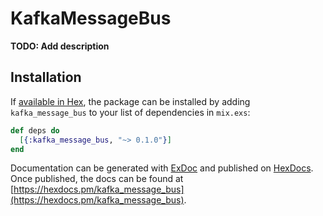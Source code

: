 # KafkaMessageBus

**TODO: Add description**

## Installation

If [available in Hex](https://hex.pm/docs/publish), the package can be installed
by adding `kafka_message_bus` to your list of dependencies in `mix.exs`:

```elixir
def deps do
  [{:kafka_message_bus, "~> 0.1.0"}]
end
```

Documentation can be generated with [ExDoc](https://github.com/elixir-lang/ex_doc)
and published on [HexDocs](https://hexdocs.pm). Once published, the docs can
be found at [https://hexdocs.pm/kafka_message_bus](https://hexdocs.pm/kafka_message_bus).

